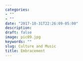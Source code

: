 ```yaml
---
categories:
- ""
- ""
date: "2017-10-31T22:26:09-05:00"
description: 
draft: false
image: pic09.jpg
keywords: ""
slug: Culture and Music
title: Embracement
---
```

